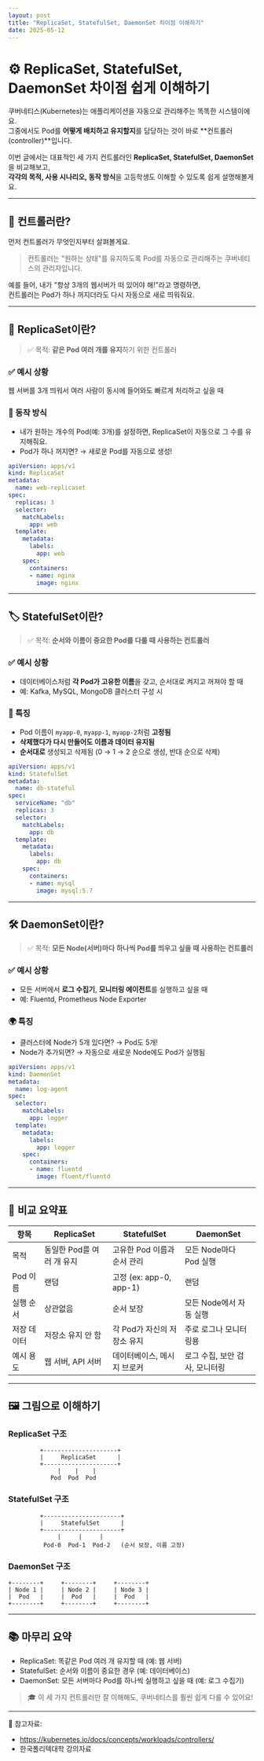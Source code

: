 ```yaml
---
layout: post
title: "ReplicaSet, StatefulSet, DaemonSet 차이점 이해하기"
date: 2025-05-12
---
```


# ⚙️ ReplicaSet, StatefulSet, DaemonSet 차이점 쉽게 이해하기

쿠버네티스(Kubernetes)는 애플리케이션을 자동으로 관리해주는 똑똑한 시스템이에요.  
그중에서도 Pod를 **어떻게 배치하고 유지할지**를 담당하는 것이 바로 **컨트롤러(controller)**입니다.

이번 글에서는 대표적인 세 가지 컨트롤러인 **ReplicaSet, StatefulSet, DaemonSet**을 비교해보고,  
**각각의 목적, 사용 시나리오, 동작 방식**을 고등학생도 이해할 수 있도록 쉽게 설명해볼게요.

---

## 🤖 컨트롤러란?

먼저 컨트롤러가 무엇인지부터 살펴볼게요.

> 컨트롤러는 "원하는 상태"를 유지하도록 Pod를 자동으로 관리해주는 쿠버네티스의 관리자입니다.

예를 들어, 내가 "항상 3개의 웹서버가 떠 있어야 해!"라고 명령하면,  
컨트롤러는 Pod가 하나 꺼지더라도 다시 자동으로 새로 띄워줘요.

---

## 🧱 ReplicaSet이란?

> ✅ 목적: **같은 Pod 여러 개를 유지**하기 위한 컨트롤러

### ✅ 예시 상황
웹 서버를 3개 띄워서 여러 사람이 동시에 들어와도 빠르게 처리하고 싶을 때

### 🔄 동작 방식
- 내가 원하는 개수의 Pod(예: 3개)를 설정하면, ReplicaSet이 자동으로 그 수를 유지해줘요.
- Pod가 하나 꺼지면? → 새로운 Pod를 자동으로 생성!

```yaml
apiVersion: apps/v1
kind: ReplicaSet
metadata:
  name: web-replicaset
spec:
  replicas: 3
  selector:
    matchLabels:
      app: web
  template:
    metadata:
      labels:
        app: web
    spec:
      containers:
      - name: nginx
        image: nginx
```

---

## 🏷️ StatefulSet이란?

> ✅ 목적: **순서와 이름이 중요한 Pod를 다룰 때 사용하는 컨트롤러**

### ✅ 예시 상황
- 데이터베이스처럼 **각 Pod가 고유한 이름**을 갖고, 순서대로 켜지고 꺼져야 할 때
- 예: Kafka, MySQL, MongoDB 클러스터 구성 시

### 🧠 특징
- Pod 이름이 `myapp-0`, `myapp-1`, `myapp-2`처럼 **고정됨**
- **삭제했다가 다시 만들어도 이름과 데이터 유지됨**
- **순서대로** 생성되고 삭제됨 (0 → 1 → 2 순으로 생성, 반대 순으로 삭제)

```yaml
apiVersion: apps/v1
kind: StatefulSet
metadata:
  name: db-stateful
spec:
  serviceName: "db"
  replicas: 3
  selector:
    matchLabels:
      app: db
  template:
    metadata:
      labels:
        app: db
    spec:
      containers:
      - name: mysql
        image: mysql:5.7
```

---

## 🛠️ DaemonSet이란?

> ✅ 목적: **모든 Node(서버)마다 하나씩 Pod를 띄우고 싶을 때 사용하는 컨트롤러**

### ✅ 예시 상황
- 모든 서버에서 **로그 수집기**, **모니터링 에이전트**를 실행하고 싶을 때
- 예: Fluentd, Prometheus Node Exporter

### 🌍 특징
- 클러스터에 Node가 5개 있다면? → Pod도 5개!
- Node가 추가되면? → 자동으로 새로운 Node에도 Pod가 실행됨

```yaml
apiVersion: apps/v1
kind: DaemonSet
metadata:
  name: log-agent
spec:
  selector:
    matchLabels:
      app: logger
  template:
    metadata:
      labels:
        app: logger
    spec:
      containers:
      - name: fluentd
        image: fluent/fluentd
```

---

## 🧾 비교 요약표

| 항목         | ReplicaSet              | StatefulSet                          | DaemonSet                         |
|--------------|--------------------------|--------------------------------------|-----------------------------------|
| 목적         | 동일한 Pod를 여러 개 유지 | 고유한 Pod 이름과 순서 관리          | 모든 Node마다 Pod 실행            |
| Pod 이름     | 랜덤                     | 고정 (ex: app-0, app-1)              | 랜덤                              |
| 실행 순서    | 상관없음                 | 순서 보장                            | 모든 Node에서 자동 실행           |
| 저장 데이터  | 저장소 유지 안 함        | 각 Pod가 자신의 저장소 유지          | 주로 로그나 모니터링용            |
| 예시 용도    | 웹 서버, API 서버        | 데이터베이스, 메시지 브로커          | 로그 수집, 보안 검사, 모니터링    |

---

## 🖼️ 그림으로 이해하기

### ReplicaSet 구조
```
         +---------------------+
         |     ReplicaSet      |
         +---------------------+
              |    |    |
            Pod  Pod  Pod
```

### StatefulSet 구조
```
         +----------------------+
         |     StatefulSet      |
         +----------------------+
              |     |     |
          Pod-0  Pod-1  Pod-2   (순서 보장, 이름 고정)
```

### DaemonSet 구조
```
+--------+     +--------+     +--------+
| Node 1 |     | Node 2 |     | Node 3 |
|  Pod   |     |  Pod   |     |  Pod   |
+--------+     +--------+     +--------+
```

---

## 📚 마무리 요약

- ReplicaSet: 똑같은 Pod 여러 개 유지할 때 (예: 웹 서버)
- StatefulSet: 순서와 이름이 중요한 경우 (예: 데이터베이스)
- DaemonSet: 모든 서버마다 Pod를 하나씩 실행하고 싶을 때 (예: 로그 수집기)

> 🎓 이 세 가지 컨트롤러만 잘 이해해도, 쿠버네티스를 훨씬 쉽게 다룰 수 있어요!

---

📎 참고자료:
- https://kubernetes.io/docs/concepts/workloads/controllers/
- 한국폴리텍대학 강의자료
